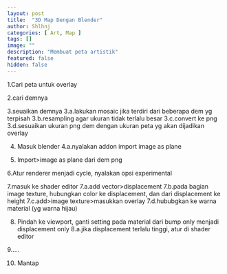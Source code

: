 ```yaml
---
layout: post
title:  "3D Map Dengan Blender"
author: Shlhnj
categories: [ Art, Map ]
tags: []
image: ""
description: "Membuat peta artistik"
featured: false
hidden: false
---
```



1.Cari peta untuk overlay

2.cari demnya

3.seuaikan demnya 
3.a.lakukan mosaic jika terdiri dari beberapa dem yg terpisah
3.b.resampling agar ukuran tidak terlalu besar
3.c.convert ke png
3.d.sesuaikan ukuran  png dem dengan ukuran peta yg akan dijadikan overlay

4. Masuk blender
4.a.nyalakan addon import image as plane

5. Import>image as plane dari dem png

6.Atur renderer menjadi cycle, nyalakan opsi experimental 

7.masuk ke shader editor
7.a.add vector>displacement
7.b.pada bagian image texture, hubungkan color ke displacement, dan dari displacement ke height
7.c.add>image texture>masukkan overlay
7.d.hububgkan ke warna material (yg warna hijau)

8. Pindah ke viewport, ganti setting pada material dari bump only menjadi displacement only
8.a.jika displacement terlalu tinggi, atur di shader editor

9.....

10. Mantap

